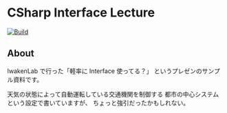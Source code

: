 # CSharp Interface Lecture

[![Build](https://github.com/drumath2237/CSharp-Interface-Lecture/actions/workflows/dotnet.yml/badge.svg)](https://github.com/drumath2237/CSharp-Interface-Lecture/actions/workflows/dotnet.yml)

## About

IwakenLab で行った「軽率に Interface 使ってる？」
というプレゼンのサンプル資料です。

天気の状態によって自動運転している交通機関を制御する
都市の中心システムという設定で書いていますが、
ちょっと強引だったかもしれない。
